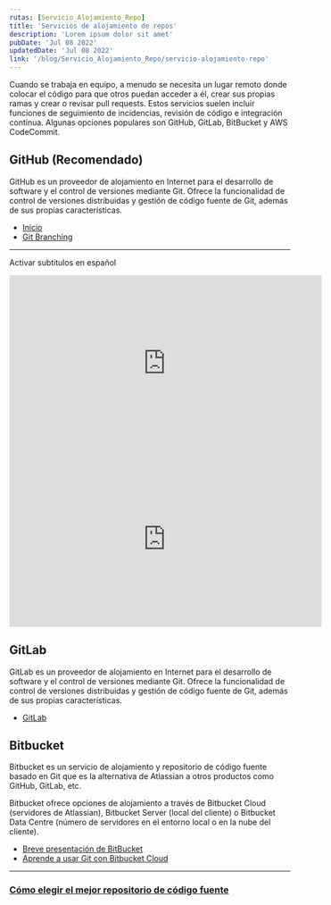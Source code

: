 ```yaml
---
rutas: [Servicio_Alojamiento_Repo]
title: 'Servicios de alojamiento de repos'
description: 'Lorem ipsum dolor sit amet'
pubDate: 'Jul 08 2022'
updatedDate: 'Jul 08 2022'
link: '/blog/Servicio_Alojamiento_Repo/servicio-alojamiento-repo'
---
```


Cuando se trabaja en equipo, a menudo se necesita un lugar remoto donde colocar el código para que otros puedan acceder a él, crear sus propias ramas y crear o revisar pull requests. Estos servicios suelen incluir funciones de seguimiento de incidencias, revisión de código e integración continua. Algunas opciones populares son GitHub, GitLab, BitBucket y AWS CodeCommit.

## GitHub (Recomendado)
GitHub es un proveedor de alojamiento en Internet para el desarrollo de software y el control de versiones mediante Git. Ofrece la funcionalidad de control de versiones distribuidas y gestión de código fuente de Git, además de sus propias características.

* [Inicio](https://docs.github.com/es/get-started/quickstart)
* [Git Branching](https://learngitbranching.js.org/?locale=es_MX)

---
Activar subtitulos en español
<iframe width="560" height="315" src="https://www.youtube.com/embed/w3jLJU7DT5E?si=G1b5BLHXkTLIQK7a" title="YouTube video player" frameborder="0" allow="accelerometer; autoplay; clipboard-write; encrypted-media; gyroscope; picture-in-picture; web-share" allowfullscreen></iframe>

<iframe width="560" height="315" src="https://www.youtube.com/embed/wpISo9TNjfU?si=64cTlt2YcqRfPAkQ" title="YouTube video player" frameborder="0" allow="accelerometer; autoplay; clipboard-write; encrypted-media; gyroscope; picture-in-picture; web-share" allowfullscreen></iframe>

## GitLab
GitLab es un proveedor de alojamiento en Internet para el desarrollo de software y el control de versiones mediante Git. Ofrece la funcionalidad de control de versiones distribuidas y gestión de código fuente de Git, además de sus propias características.

* [GitLab](https://git-scm.com/book/es/v2/Git-en-el-Servidor-GitLab)

## Bitbucket
Bitbucket es un servicio de alojamiento y repositorio de código fuente basado en Git que es la alternativa de Atlassian a otros productos como GitHub, GitLab, etc.

Bitbucket ofrece opciones de alojamiento a través de Bitbucket Cloud (servidores de Atlassian), Bitbucket Server (local del cliente) o Bitbucket Data Centre (número de servidores en el entorno local o en la nube del cliente).

* [Breve presentación de BitBucket](https://bitbucket.org/product/es/guides/getting-started/overview#a-brief-overview-of-bitbucket)
* [Aprende a usar Git con Bitbucket Cloud](https://www.atlassian.com/es/git/tutorials/learn-git-with-bitbucket-cloud)

---
### [Cómo elegir el mejor repositorio de código fuente](https://aulab.es/noticia/24/github-bitbucket-gitlab-las-diferencias)

